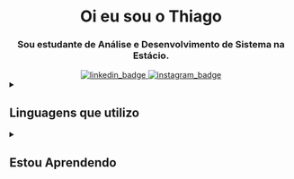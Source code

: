 <div id="header" align="center">
  <h1 align="center">Oi eu sou o Thiago</h1>
  <h3 align="center">Sou estudante de Análise e Desenvolvimento de Sistema na Estácio.</h3>
</div>
<div id="badges" align="center">
  <a href="https://www.linkedin.com/in/th-pacheco/">
    <img src="https://img.shields.io/badge/LinkedIn-0077B5?style=for-the-badge&logo=linkedin&logoColor=white" alt="linkedin_badge" />
  </a>
  <a href="https://www.instagram.com/oiteaga/">
    <img src="https://img.shields.io/badge/Instagram-E4405F?style=for-the-badge&logo=instagram&logoColor=white" alt="instagram_badge" />
  </a>
</div>
<details>
  <summary><h2 id="Utilizo"> Linguagens que utilizo</h2></summary>
  <img alt="PYTHON" src="https://img.shields.io/badge/Python-14354C.svg?logo=python&logoColor=white" style="max-width: 100%;">
  <img alt="JS" src="https://img.shields.io/badge/JavaScript-F7DF1E.svg?logo=javascript&logoColor=black" style="max-width: 100%;">
  <img alt="REACTJS" src="https://img.shields.io/badge/React-20232a.svg?logo=react&logoColor=%2361DAFB" style="max-width: 100%;">
</details>
<details>
  <summary><h2 id="Aprendendo"> Estou Aprendendo</h2></summary>
  <img alt="HTML" src="https://img.shields.io/badge/HTML-E34F26.svg?logo=html5&logoColor=white" style="max-width: 100%;">
  <img alt="CSS" src="https://img.shields.io/badge/CSS-1572B6.svg?logo=css3&logoColor=white" style="max-width: 100%;">
  <img alt="JS" src="https://img.shields.io/badge/JavaScript-F7DF1E.svg?logo=javascript&logoColor=black" style="max-width: 100%;">
  <img alt="REACTJS" src="https://img.shields.io/badge/React-20232a.svg?logo=react&logoColor=%2361DAFB" style="max-width: 100%;">
</details>
